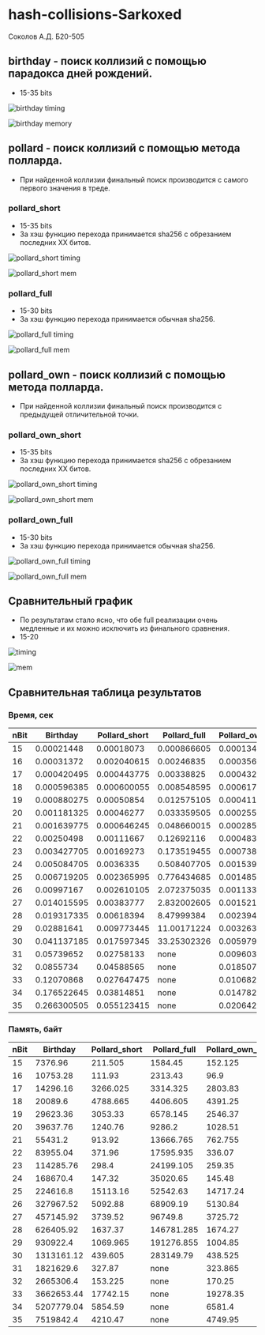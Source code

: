 # hash-collisions-Sarkoxed
Соколов А.Д. Б20-505

## birthday - поиск коллизий с помощью парадокса дней рождений. 
- 15-35 bits

![birthday timing](./data/graphs/Timing_birthday.png)

![birthday memory](./data/graphs/Memory_birthday.png) 

## pollard - поиск коллизий с помощью метода полларда. 
- При найденной коллизии финальный поиск производится с самого первого значения в треде.

### pollard_short
- 15-35 bits
- За хэш функцию перехода принимается sha256 с обрезанием последних XX битов.

![pollard_short timing](./data/graphs/Timing_pollard_short.png)

![pollard_short mem](./data/graphs/Memory_pollard_short.png) 

### pollard_full
- 15-30 bits
- За хэш функцию перехода принимается обычная sha256. 

![pollard_full timing](./data/graphs/Timing_pollard_full.png)

![pollard_full mem](./data/graphs/Memory_pollard_full.png) 

## pollard_own - поиск коллизий с помощью метода полларда. 
- При найденной коллизии финальный поиск производится с предыдущей отличительной точки.

### pollard_own_short
- 15-35 bits
- За хэш функцию перехода принимается sha256 с обрезанием последних XX битов.

![pollard_own_short timing](./data/graphs/Timing_pollard_own_short.png)

![pollard_own_short mem](./data/graphs/Memory_pollard_own_short.png) 

### pollard_own_full
- 15-30 bits
- За хэш функцию перехода принимается обычная sha256. 

![pollard_own_full timing](./data/graphs/Timing_pollard_own_full.png)

![pollard_own_full mem](./data/graphs/Memory_pollard_own_full.png) 

## Сравнительный график
- По результатам стало ясно, что обе full реализации очень медленные и их можно исключить из финального сравнения.
- 15-20

![timing](./data/graphs/Timing_20.png)

![mem](./data/graphs/Memory_20.png) 


## Сравнительная таблица результатов

### Время, сек

| nBit | Birthday    | Pollard_short | Pollard_full | Pollard_own_short | Pollard_own_full |
| ---- | ----------- | ------------- | ------------ | ----------------- | ---------------- |
| 15 | 0.00021448 | 0.00018073 | 0.000866605 | 0.000134385 | 0.000543945 |
| 16 | 0.00031372 | 0.002040615 | 0.00246835 | 0.00035643 | 0.00117053 |
| 17 | 0.000420495 | 0.000443775 | 0.00338825 | 0.00043216 | 0.00152272 |
| 18 | 0.000596385 | 0.000600055 | 0.008548595 | 0.00061771 | 0.003820095 |
| 19 | 0.000880275 | 0.00050854 | 0.012575105 | 0.00041143 | 0.00529085 |
| 20 | 0.001181325 | 0.00046277 | 0.033359505 | 0.000255825 | 0.013620695 |
| 21 | 0.001639775 | 0.000646245 | 0.048660015 | 0.000285795 | 0.02033266 |
| 22 | 0.00250498 | 0.00111667 | 0.12692116 | 0.00048378 | 0.058383555 |
| 23 | 0.003427705 | 0.00169273 | 0.173519455 | 0.000738825 | 0.07499757 |
| 24 | 0.005084705 | 0.0036335 | 0.508407705 | 0.00153953 | 0.223834875 |
| 25 | 0.006719205 | 0.002365995 | 0.776434685 | 0.001485025 | 0.306033455 |
| 26 | 0.00997167 | 0.002610105 | 2.072375035 | 0.00113328 | 0.908244085 |
| 27 | 0.014015595 | 0.00383777 | 2.832002605 | 0.001521555 | 1.28657646 |
| 28 | 0.019317335 | 0.00618394 | 8.47999384 | 0.002394855 | 3.60828206 |
| 29 | 0.02881641 | 0.009773445 | 11.00171224 | 0.003263975 | 5.13779922 |
| 30 | 0.041137185 | 0.017597345 | 33.25302326 | 0.00597997 | 13.541051235 |
| 31 | 0.05739652 | 0.02758133 | none | 0.009603825 | none |
| 32 | 0.0855734 | 0.04588565 | none | 0.01850715 | none |
| 33 | 0.12070868 | 0.027647475 | none | 0.01068204 | none |
| 34 | 0.176522645 | 0.03814851 | none | 0.01478291 | none |
| 35 | 0.266300505 | 0.055123415 | none | 0.020642515 | none |

### Память, байт

| nBit | Birthday    | Pollard_short | Pollard_full | Pollard_own_short | Pollard_own_full |
| ---- | ----------- | ------------- | ------------ | ----------------- | ---------------- |
| 15 | 7376.96 | 211.505 | 1584.45 | 152.125 | 1245.75 |
| 16 | 10753.28 | 111.93 | 2313.43 | 96.9 | 1649.0 |
| 17 | 14296.16 | 3266.025 | 3314.325 | 2803.83 | 2208.875 |
| 18 | 20089.6 | 4788.665 | 4406.605 | 4391.25 | 3082.375 |
| 19 | 29623.36 | 3053.33 | 6578.145 | 2546.37 | 4421.175 |
| 20 | 39637.76 | 1240.76 | 9286.2 | 1028.51 | 7206.96 |
| 21 | 55431.2 | 913.92 | 13666.765 | 762.755 | 10946.46 |
| 22 | 83955.04 | 371.96 | 17595.935 | 336.07 | 15983.58 |
| 23 | 114285.76 | 298.4 | 24199.105 | 259.35 | 20587.95 |
| 24 | 168670.4 | 147.32 | 35020.65 | 145.48 | 30918.99 |
| 25 | 224616.8 | 15113.16 | 52542.63 | 14717.24 | 42080.25 |
| 26 | 327967.52 | 5092.88 | 68909.19 | 5130.84 | 62541.42 |
| 27 | 457145.92 | 3739.52 | 96749.8 | 3725.72 | 88604.58 |
| 28 | 626405.92 | 1637.37 | 146781.285 | 1674.27 | 144811.905 |
| 29 | 930922.4 | 1069.965 | 191276.855 | 1004.85 | 205278.22 |
| 30 | 1313161.12 | 439.605 | 283149.79 | 438.525 | 262392.62 |
| 31 | 1821629.6 | 327.87 | none | 323.865 | none |
| 32 | 2665306.4 | 153.225 | none | 170.25 | none |
| 33 | 3662653.44 | 17742.15 | none | 19278.35 | none |
| 34 | 5207779.04 | 5854.59 | none | 6581.4 | none |
| 35 | 7519842.4 | 4210.47 | none | 4749.95 | none |
